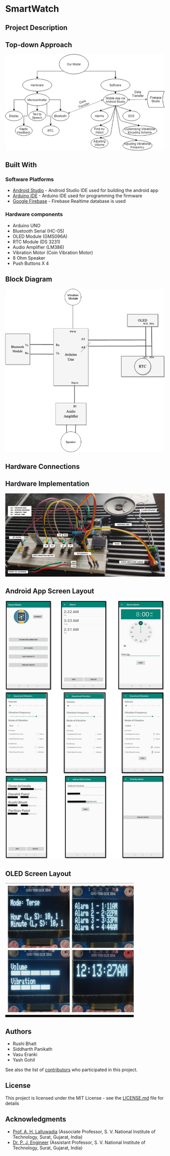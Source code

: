 # SmartWatch

## Project Description
 
 ## Top-down Approach
![alt text](https://github.com/RushiBhatt007/SmartWatch/blob/master/Readme%20Resources/Top-down%20approach.jpg?raw=true)
 
  ## Built With
 ### Software Platforms
 * [Android Studio](https://developer.android.com/studio) - Android Studio IDE used for building the android app
 * [Arduino IDE](https://www.arduino.cc/en/main/software/) - Arduino IDE used for programming the firmware
 * [Google Firebase](https://firebase.google.com/) - Firebase Realtime database is used
 ### Hardware components
 * Arduino UNO
 * Bluetooth Serial (HC-05)
 * OLED Module (GMS096A)
 * RTC Module (DS 3231)
 * Audio Amplifier (LM386)
 * Vibration Motor (Coin Vibration Motor)
 * 8 Ohm Speaker
 * Push Buttons X 4
 
 ## Block Diagram
![alt text](https://github.com/RushiBhatt007/SmartWatch/blob/master/Readme%20Resources/Block%20diagram.jpg?raw=true)
 
 ## Hardware Connections
 
 
 ## Hardware Implementation
![alt text](https://github.com/RushiBhatt007/SmartWatch/blob/master/Readme%20Resources/labelled%20hardware%20implementation.jpg?raw=true)

## Android App Screen Layout
![alt text](https://github.com/RushiBhatt007/SmartWatch/blob/master/Readme%20Resources/Android%20app%20screens.jpg?raw=true)
![alt text](https://github.com/RushiBhatt007/SmartWatch/blob/master/Readme%20Resources/Android%20SV.jpg?raw=true)
![alt text](https://github.com/RushiBhatt007/SmartWatch/blob/master/Readme%20Resources/Android%20SOS%20and%20FMW.jpg?raw=true)

## OLED Screen Layout
![alt text](https://github.com/RushiBhatt007/SmartWatch/blob/master/Readme%20Resources/OLED%20screens.jpg?raw=true)
 
 ## Authors
 * Rushi Bhatt
 * Siddharth Panikath
 * Vasu Eranki
 * Yash Gohil
 
 See also the list of [contributors](https://github.com/RushiBhatt007/SmartWatch/contributors) who participated in this project.

## License

This project is licensed under the MIT License - see the [LICENSE.md](LICENSE) file for details

## Acknowledgments
* [Prof. A. H. Lalluwadia](http://www.svnit.ac.in/web/department/electronics/faculty_eced.php) (Associate Professor, S. V. National Institute of Technology, Surat, Gujarat, India)
* [Dr. P. J. Engineer](http://svnit.ac.in/Data/facup/pjengineer/index.html) (Assistant Professor, S. V. National Institute of Technology, Surat, Gujarat, India)
